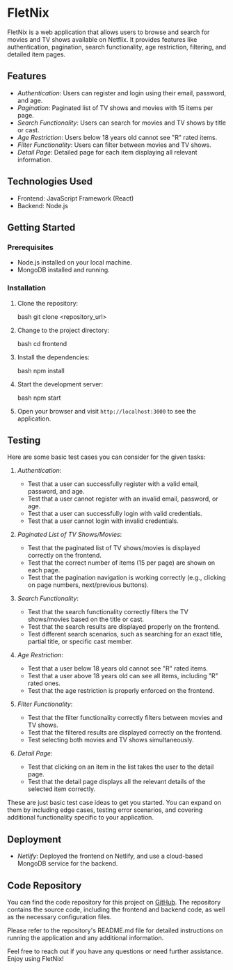 # FletNix

FletNix is a web application that allows users to browse and search for movies and TV shows available on Netflix. It provides features like authentication, pagination, search functionality, age restriction, filtering, and detailed item pages.

## Features

- *Authentication*: Users can register and login using their email, password, and age.
- *Pagination*: Paginated list of TV shows and movies with 15 items per page.
- *Search Functionality*: Users can search for movies and TV shows by title or cast.
- *Age Restriction*: Users below 18 years old cannot see "R" rated items.
- *Filter Functionality*: Users can filter between movies and TV shows.
- *Detail Page*: Detailed page for each item displaying all relevant information.

## Technologies Used

- Frontend: JavaScript Framework (React)
- Backend: Node.js

## Getting Started

### Prerequisites

- Node.js installed on your local machine.
- MongoDB installed and running.

### Installation

1. Clone the repository:

   bash
   git clone <repository_url>
   

2. Change to the project directory:

   bash
   cd frontend
   

3. Install the dependencies:

   bash
   npm install
   

4. Start the development server:

   bash
   npm start
   

5. Open your browser and visit `http://localhost:3000` to see the application.

## Testing
Here are some basic test cases you can consider for the given tasks:

1. *Authentication*:
   - Test that a user can successfully register with a valid email, password, and age.
   - Test that a user cannot register with an invalid email, password, or age.
   - Test that a user can successfully login with valid credentials.
   - Test that a user cannot login with invalid credentials.

2. *Paginated List of TV Shows/Movies*:
   - Test that the paginated list of TV shows/movies is displayed correctly on the frontend.
   - Test that the correct number of items (15 per page) are shown on each page.
   - Test that the pagination navigation is working correctly (e.g., clicking on page numbers, next/previous buttons).

3. *Search Functionality*:
   - Test that the search functionality correctly filters the TV shows/movies based on the title or cast.
   - Test that the search results are displayed properly on the frontend.
   - Test different search scenarios, such as searching for an exact title, partial title, or specific cast member.

4. *Age Restriction*:
   - Test that a user below 18 years old cannot see "R" rated items.
   - Test that a user above 18 years old can see all items, including "R" rated ones.
   - Test that the age restriction is properly enforced on the frontend.

5. *Filter Functionality*:
   - Test that the filter functionality correctly filters between movies and TV shows.
   - Test that the filtered results are displayed correctly on the frontend.
   - Test selecting both movies and TV shows simultaneously.

6. *Detail Page*:
   - Test that clicking on an item in the list takes the user to the detail page.
   - Test that the detail page displays all the relevant details of the selected item correctly.

These are just basic test case ideas to get you started. You can expand on them by including edge cases, testing error scenarios, and covering additional functionality specific to your application.

## Deployment

- *Netlify*: Deployed the frontend on Netlify, and use a cloud-based MongoDB service for the backend.

## Code Repository

You can find the code repository for this project on [GitHub](https://github.com/Chaitanyabhat08/shipthis). The repository contains the source code, including the frontend and backend code, as well as the necessary configuration files.

Please refer to the repository's README.md file for detailed instructions on running the application and any additional information.

Feel free to reach out if you have any questions or need further assistance. Enjoy using FletNix!